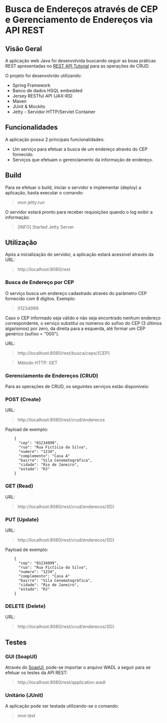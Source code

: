 # Busca de Endereços através de CEP e Gerenciamento de Endereços via API REST

## Visão Geral
A aplicação web Java foi desenvolvida buscando seguir as boas práticas REST apresentadas no [REST API Tutorial](http://www.restapitutorial.com/index.html) para as operações de CRUD.

O projeto foi desenvolvido utilizando:
* Spring Framework
* Banco de dados HSQL embedded
* Jersey RESTful API (JAX-RS)
* Maven 
* JUnit & Mockito
* Jetty - Servidor HTTP/Servlet Container

## Funcionalidades
A aplicação possui 2 principais funcionalidades:
* Um serviço para efetuar a busca de um endereço através do CEP fornecido.
* Serviços que efetuam o gerenciamento da informação de endereço.

## Build
Para se efetuar o build, iniciar o servidor e implementar (deploy) a aplicação, basta executar o comando:

> mvn jetty:run

O servidor estará pronto para receber requisições quando o log exibir a informação:

> [INFO] Started Jetty Server

## Utilização

Após a inicialização do servidor, a aplicação estará acessível através da URL:
> http://localhost:8080/rest

### Busca de Endereço por CEP

O serviço busca um endereço cadastrado através do parâmetro CEP fornecido com 8 dígitos. Exemplo:
> 01234999

Caso o CEP informado seja válido e não seja encontrado nenhum endereço correspondente, o serviço substitui os números do sufixo do CEP (3 últimos algarismos) por zero, da direita para a esquerda, até formar um CEP genérico (sufixo = "000").

URL:
> http://localhost:8080/rest/busca/ceps/{CEP}

> Método HTTP: GET

### Gerenciamento de Endereços (CRUD)

Para as operações de CRUD, os seguintes serviços estão disponíveis:

### POST (Create)
URL: 
> http://localhost:8080/rest/crud/enderecos

Payload de exemplo:

        {
          "cep": "01234999",
          "rua": "Rua Fictícia da Silva",
          "numero": "1234",
          "complemento": "Casa A"
          "bairro": "Vila Cenomatográfica",
          "cidade": "Rio de Janeiro",
          "estado": "RJ"
        }

### GET (Read)
URL: 
> http://localhost:8080/rest/crud/enderecos/{ID}

### PUT (Update)
URL:
> http://localhost:8080/rest/crud/enderecos/{ID}

Payload de exemplo:

        {
          "cep": "01234999",
          "rua": "Rua Fictícia da Silva",
          "numero": "1234",
          "complemento": "Casa A"
          "bairro": "Vila Cenomatográfica",
          "cidade": "Rio de Janeiro",
          "estado": "RJ"
        }

### DELETE (Delete)
URL:
> http://localhost:8080/rest/crud/enderecos/{ID}

## Testes
### GUI (SoapUI)
Através do [SoapUI](http://www.soapui.org/downloads/soapui/open-source.html), pode-se importar o arquivo WADL a seguir para se efetuar os testes da API REST:
> http://localhost:8080/rest/application.wadl

### Unitário (JUnit)
A aplicação pode ser testada utilizando-se o comando:
> mvn test
